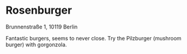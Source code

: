 # Rosenburger

Brunnenstraße 1, 10119 Berlin

Fantastic burgers, seems to never close. Try the Pilzburger (mushroom burger) with gorgonzola.